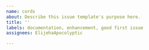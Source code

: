 ```yaml
---
name: cords
about: Describe this issue template's purpose here.
title: ''
labels: documentation, enhancement, good first issue
assignees: ElijehaApocolyptic

---
```



